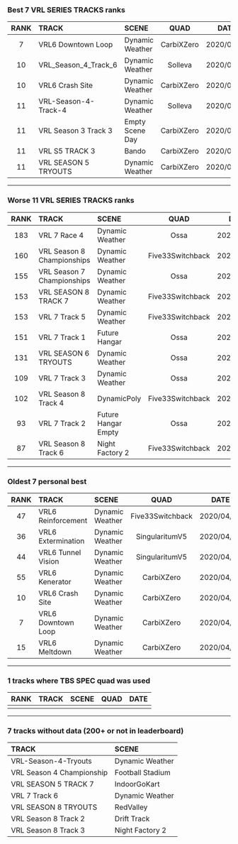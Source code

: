 ### Best 7 VRL SERIES TRACKS ranks
|RANK|TRACK|SCENE|QUAD|DATE|
|:---:|:---|:---|:---:|:---:|
|7|VRL6 Downtown Loop|Dynamic Weather|CarbiXZero|2020/04/28|
|10|VRL_Season_4_Track_6|Dynamic Weather|Solleva|2020/05/09|
|10|VRL6 Crash Site|Dynamic Weather|CarbiXZero|2020/04/28|
|11|VRL-Season-4-Track-4|Dynamic Weather|Solleva|2020/05/09|
|11|VRL Season 3 Track 3|Empty Scene Day|CarbiXZero|2020/05/18|
|11|VRL S5 TRACK 3|Bando|CarbiXZero|2020/05/13|
|11|VRL SEASON 5 TRYOUTS|Dynamic Weather|CarbiXZero|2020/05/18|
---
### Worse 11 VRL SERIES TRACKS ranks
|RANK|TRACK|SCENE|QUAD|DATE|
|:---:|:---|:---|:---:|:---:|
|183|VRL 7 Race 4|Dynamic Weather|Ossa|2020/12/02|
|160|VRL Season 8 Championships|Dynamic Weather|Five33Switchback|2022/02/16|
|155|VRL Season 7 Championships|Dynamic Weather|Ossa|2020/12/28|
|153|VRL SEASON 8 TRACK 7|Dynamic Weather|Five33Switchback|2022/01/25|
|153|VRL 7 Track 5|Dynamic Weather|Five33Switchback|2021/06/30|
|151|VRL 7 Track 1|Future Hangar|Ossa|2020/10/30|
|131|VRL SEASON 6 TRYOUTS|Dynamic Weather|Ossa|2020/09/14|
|109|VRL 7 Track 3|Dynamic Weather|Ossa|2020/11/19|
|102|VRL Season 8 Track 4|DynamicPoly|Five33Switchback|2022/01/18|
|93|VRL 7 Track 2|Future Hangar Empty|Ossa|2020/11/06|
|87|VRL Season 8 Track 6|Night Factory 2|Five33Switchback|2022/01/11|
---
### Oldest 7 personal best
|RANK|TRACK|SCENE|QUAD|DATE|
|:---:|:---|:---|:---:|:---:|
|47|VRL6 Reinforcement|Dynamic Weather|Five33Switchback|2020/04/05|
|36|VRL6 Extermination|Dynamic Weather|SingularitumV5|2020/04/10|
|44|VRL6 Tunnel Vision|Dynamic Weather|SingularitumV5|2020/04/16|
|55|VRL6 Kenerator|Dynamic Weather|CarbiXZero|2020/04/23|
|10|VRL6 Crash Site|Dynamic Weather|CarbiXZero|2020/04/28|
|7|VRL6 Downtown Loop|Dynamic Weather|CarbiXZero|2020/04/28|
|15|VRL6 Meltdown|Dynamic Weather|CarbiXZero|2020/04/28|
---
### 1 tracks where TBS SPEC quad was used
|RANK|TRACK|SCENE|QUAD|DATE|
|:---:|:---|:---|:---:|:---:|
||||||
---
### 7 tracks without data (200+ or not in leaderboard)
|TRACK|SCENE|
|:---|:---|
|VRL-Season-4-Tryouts|Dynamic Weather|
|VRL Season 4 Championship|Football Stadium|
|VRL SEASON 5 TRACK 7|IndoorGoKart|
|VRL 7 Track 6|Dynamic Weather|
|VRL SEASON 8 TRYOUTS|RedValley|
|VRL Season 8 Track 2|Drift Track|
|VRL Season 8 Track 3|Night Factory 2|
